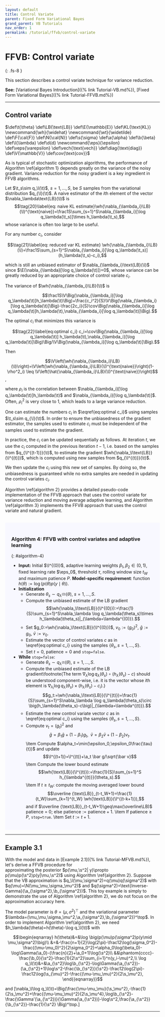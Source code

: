 ```yaml
---
layout: default
title: Control Variate
parent: Fixed Form Variational Bayes
grand_parent: VB Tutorials
nav_order: 1
permalink: /tutorial/ffvb/control-variate
---
```


# **FFVB: Control variate**
{: .fs-8 }

This section describes a control variate technique for variance reduction.

**See:** [Variational Bayes Introduction]({% link Tutorial-VB.md%}), [Fixed Form Variational Bayes]({% link Tutorial-FFVB.md%})

---
## Control variate
<!--- Define custom latex syntax -->
$\def\t{\theta}
\def\LB{\text{LB}}
\def\E{\mathbb{E}}
\def\KL{\text{KL}}
\newcommand{\wh}{\widehat}
\newcommand{\wt}{\widetilde}
\def\F{\cal{F}}
\def\N{\cal{N}}
\def\s{\sigma}
\def\a{\alpha}
\def\b{\beta}
\def\l{\lambda}
\def\d{d}
\newcommand{\eps}{\epsilon}
\def\veps{\varepsilon}
\def\vech{\text{vech}}
\def\diag{\text{diag}}
\def\V{\mathbb{V}}
\def\cov{\text{cov}}$
<!-- End -->
As is typical of stochastic optimization algorithms,
the performance of Algorithm \ref{algorithm 1} depends greatly on the variance of the noisy gradient.
Variance reduction for the noisy gradient is a key ingredient in FFVB algorithms.   

Let $\t_s\sim q_\l(\t)$, $s=1,...,S$, be $S$ samples from the variational distribution $q_{\l}(\t)$. A naive estimator of the $i$th element of the vector $\nabla_\lambda\text{LB}(\l)$ is
$$\tag{20}\label{eq: naive KL estimate}\wh{\nabla_{\lambda_i}\LB}(\l)^{\text{naive}}=\frac1S\sum_{s=1}^S\nabla_{\lambda_i}[\log q_\lambda(\t_s)]\times h_\lambda(\t_s),$$
whose variance is often too large to be useful. 

For any number $c_i$, consider   

$$\tag{21}\label{eq: reduced var KL estimate}
\wh{\nabla_{\lambda_i}\LB}(\l)=\frac1S\sum_{s=1}^S\nabla_{\lambda_i}[\log q_\lambda(\t_s)](h_\lambda(\t_s)-c_i),$$

which is still an unbiased estimator of $\nabla_{\lambda_i}\text{LB}(\l)$ since $\E(\nabla_{\lambda}[\log q_\lambda(\t)])=0$,
whose variance can be greatly reduced by an appropriate choice of control variate $c_i$.

The variance of $\wh{\nabla_{\lambda_i}\LB}(\l)$ is 

$$\frac1S\V\Big(\nabla_{\lambda_i}[\log q_\lambda(\t)]h_\lambda(\t)\Big)+\frac{c_i^2}{S}\V\Big(\nabla_{\lambda_i}[\log q_\lambda(\t)]\Big)-\frac{2c_i}{S}\cov\Big(\nabla_{\lambda_i}[\log q_\lambda(\t)]h_\lambda(\t),\nabla_{\lambda_i}[\log q_\lambda(\t)]\Big).$$

The optimal $c_i$ that minimizes this variance is 

$$\tag{22}\label{eq:optimal c_i}
c_i=\cov\Big(\nabla_{\lambda_i}[\log q_\lambda(\t)] h_\lambda(\t),\nabla_{\lambda_i}[\log q_\lambda(\t)]\Big)\Big/\V\Big(\nabla_{\lambda_i}[\log q_\lambda(\t)]\Big).$$

Then 

$$\V\left(\wh{\nabla_{\lambda_i}\LB}(\l)\right)=\V\left(\wh{\nabla_{\lambda_i}\LB}(\l)^{\text{naive}}\right)(1-\rho^2_i) \leq \V\left(\hat{\nabla_{\lambda_i}\LB}(\l)^{\text{naive}}\right)$$,

where $\rho_i$ is the correlation between $\nabla_{\lambda_i}[\log q_\lambda(\t)]h_\lambda(\t)$ and $\nabla_{\lambda_i}[\log q_\lambda(\t)]$.
Often, $\rho_i^2$ is very close to 1, which leads to a large variance reduction.

One can estimate the numbers $c_i$ in $\eqref{eq:optimal c_i}$ using samples $\t_s\sim q_{\l}(\t)$.
In order to ensure the unbiasedness of the gradient estimator, the samples used to estimate $c_i$ must be independent of the samples used to estimate the gradient.

In practice, the $c_i$ can be updated sequentially as follows.
At iteration $t$, we use the $c_i$ computed in the previous iteration $t-1$, i.e. based on the samples from $q_{\l^{(t-1)}}(\t)$,
to estimate the gradient $\wh{\nabla_\l\text{LB}}(\l^{(t)})$,
which is computed using new samples from $q_{\l^{(t)}}(\t)$.

We then update the $c_i$ using this new set of samples.
By doing so, the unbiasedness is guaranteed while no extra samples are needed in updating the control variates $c_i$.

Algorithm \ref{algorithm 2} provides a detailed pseudo-code implementation of the FFVB approach that uses the control variate for variance reduction 
and moving average adaptive learning,
and Algorithm \ref{algorithm 3} implements the FFVB approach that uses the control variate and natural gradient.  
<br>
<div class="code-example" markdown="1" style="background-color:GhostWhite;padding:20px;">

### Algorithm 4: FFVB with control variates and adaptive learning
{: #algorithm-4}
- **Input:** Initial $\l^{(0)}$, adaptive learning weights $\beta_1,\beta_2\in(0,1)$, fixed learning rate $\eps_0$, threshold $\tau$, rolling window size $t_W$ and maximum patience $P$. **Model-specific requirement**: function $h(\theta):=\log\big(p(\theta)p(y\mid\theta)\big)$.
- **Initialization**
	- Generate $\theta_s\sim q_{\lambda^{(0)}}(\theta)$, $s=1,...,S$.
	- Compute the unbiased estimate of the LB gradient
	  $$\wh{\nabla_\l\text{LB}}(\l^{(0)}):=\frac{1}{S}\sum_{s=1}^S\nabla_\lambda \log q_\lambda(\theta_s)\times h_\lambda(\theta_s)|_{\lambda=\lambda^{(0)}}.$$
	- Set $g_0:=\wh{\nabla_\l\text{LB}}(\l^{(0)})$, $v_0:=(g_0)^2$, $\bar g:=g_0$, $\bar v:=v_0$. 
	- Estimate the vector of control variates $c$ as in \eqref{eq:optimal c_i} using the samples $\{\theta_s,s=1,...,S\}$.
	- Set $t=0$, $\text{patience}=0$ and $\texttt{stop=false}$.
- **While** $\texttt{stop=false}$:
    - Generate $\theta_s\sim q_{\lambda^{(t)}}(\theta)$, $s=1,...,S$.
	- Compute the unbiased estimate of the LB gradient\footnote{The term $\nabla_\lambda \log q_\lambda(\theta_s)\circ \big(h_\lambda(\theta_s)-c\big)$ should be understood component-wise, i.e. it is the vector whose $i$th element is $\nabla_{\lambda_i} \log q_\lambda(\theta_s)\times \big(h_\lambda(\theta_s)-c_i\big)$.}
	  $$g_t:=\wh{\nabla_\l\text{LB}}(\l^{(t)})=\frac{1}{S}\sum_{s=1}^S\nabla_\lambda \log q_\lambda(\theta_s)\circ \big(h_\lambda(\theta_s)-c\big)|_{\lambda=\lambda^{(t)}}.$$
	- Estimate the new control variate vector $c$ as in \eqref{eq:optimal c_i} using the samples $\{\theta_s,s=1,...,S\}$.
	- Compute $v_t=(g_t)^2$ and 
	  $$\bar g =\beta_1 \bar g+(1-\beta_1)g_t,\;\;\bar v =\beta_2 \bar v+(1-\beta_2)v_t.$$
	  \item Compute $\alpha_t=\min(\epsilon_0,\epsilon_0\frac{\tau}{t})$ and update
	  $$\l^{(t+1)}=\l^{(t)}+\a_t \bar g/\sqrt{\bar v}$$
	  \item Compute the lower bound estimate
	  $$\wh{\text{LB}}(\l^{(t)}):=\frac{1}{S}\sum_{s=1}^S h_{\lambda^{(t)}}(\theta_s).$$
	  \item If $t\geq t_W$: compute the moving averaged lower bound
	  $$\overline {\text{LB}}_{t-t_W+1}=\frac{1}{t_W}\sum_{k=1}^{t_W} \wh{\text{LB}}(\l^{(t-k+1)}),$$
	  and if $\overline {\text{LB}}_{t-t_W+1}\geq\max(\overline\LB)$ patience = 0; else $\text{patience}:=\text{patience}+1$.
    \item If $\text{patience}\geq P$, $\texttt{stop=true}$.
    \item Set $t:=t+1$.

</div>

---

## Example 3.1
With the model and data in [Example 2.1]({% link Tutorial-MFVB.md%}), let's derive a FFVB procedure for  
approximating the posterior $p(\mu,\s^2| y)\propto p(\mu)p(\s^2)p(y|\mu,\s^2)$ using Algorithm \ref{algorithm 2}. 
Suppose that the VB approximation is $q_\l(\mu,\sigma^2)=q(\mu)q(\sigma^2)$ with $q(\mu)=\N(\mu_\mu,\sigma_\mu^2)$ and $q(\sigma^2)=\text{Inverse-Gamma}(\a_{\sigma^2},\b_{\sigma^2})$.
This toy example is simply to demonstrate the use of Algorithm \ref{algorithm 2}, we do not
focus on the approximation accuracy here.

The model parameter is $\theta=(\mu,\sigma^2)^\top$ and the variational parameter $\lambda=(\mu_\mu,\sigma_\mu^2,\a_{\sigma^2},\b_{\sigma^2})^\top$.
In order to implement Algorithm \ref{algorithm 2}, we need $h_\lambda(\theta)=h(\theta)-\log q_\l(\t)$ with 

$$\begin{eqnarray}
h(\theta)&=&\log \big(p(\mu)p(\sigma^2)p(y\mid \mu,\sigma^2)\big)\\
&=&-\frac{n+1}{2}\log(2\pi)-\frac12\log(\sigma_0^2)-\frac{(\mu-\mu_0)^2}{2\sigma_0^2}+\alpha_0\log(\beta_0)-\log\Gamma(\a_0)-(\frac{n}{2}+\a_0+1)\log(\s^2)\\
&&\phantom{cccc}-\frac{\b_0}{\s^2}-\frac{1}{2\s^2}\sum_{i=1}^n(y_i-\mu)^2,\\
\log q_\l(\t)&=&\a_{\s^2}\log\b_{\s^2}-\log\Gamma(\a_{\s^2})-(\a_{\s^2}+1)\log\s^2-\frac{\b_{\s^2}}{\s^2}-\frac12\log(2\pi)-\frac12\log(\s_{\mu}^2)-\frac{(\mu-\mu_\mu)^2}{2\s_\mu^2},
\end{{eqnarray}}$$

and
\[\nabla_\l\log q_\l(\t)=\Big(\frac{\mu-\mu_\mu}{\s_\mu^2},-\frac{1}{2\s_\mu^2}+\frac{(\mu-\mu_\mu)^2}{2\s_\mu^4},\log\b_{\s^2}-\frac{\Gamma'(\a_{\s^2})}{\Gamma(\a_{\s^2})}-\log\s^2,\frac{\a_{\s^2}}{\b_{\s^2}}-\frac{1}{\s^2} \Big)^\top.\]

---